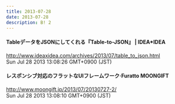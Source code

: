 ```yaml
---
title: 2013-07-28
date: 2013-07-28
description: B! 2
---
```


#### TableデータをJSONにしてくれる『Table-to-JSON』 | IDEA*IDEA
http://www.ideaxidea.com/archives/2013/07/table_to_json.html<br>
Sun Jul 28 2013 13:08:26 GMT+0900 (JST)<br>


#### レスポンシブ対応のフラットなUIフレームワーク·Furatto MOONGIFT
http://www.moongift.jp/2013/07/20130727-2/<br>
Sun Jul 28 2013 13:08:10 GMT+0900 (JST)<br>


